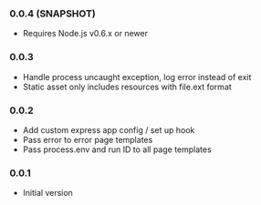 ### 0.0.4 (SNAPSHOT)
* Requires Node.js v0.6.x or newer

### 0.0.3 
* Handle process uncaught exception, log error instead of exit
* Static asset only includes resources with file.ext format

### 0.0.2
* Add custom express app config / set up hook
* Pass error to error page templates
* Pass process.env and run ID to all page templates

### 0.0.1
* Initial version
